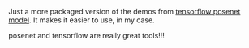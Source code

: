 Just a more packaged version of the demos 
from [tensorflow posenet model](https://github.com/tensorflow/tfjs-models/tree/master/posenet).
It makes it easier to use, in my case.

posenet and tensorflow are really great tools!!!

 

